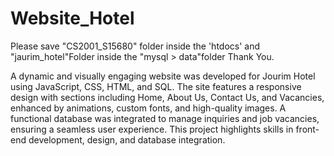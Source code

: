 # Website_Hotel

Please save "CS2001_S15680" folder inside the 'htdocs'
and "jaurim_hotel"Folder inside the "mysql > data"folder
				Thank You.



A dynamic and visually engaging website was developed for Jourim Hotel using JavaScript, CSS, HTML, and SQL. The site features a responsive design with sections including Home, About Us, Contact Us, and Vacancies, enhanced by animations, custom fonts, and high-quality images. A functional database was integrated to manage inquiries and job vacancies, ensuring a seamless user experience. This project highlights skills in front-end development, design, and database integration.
